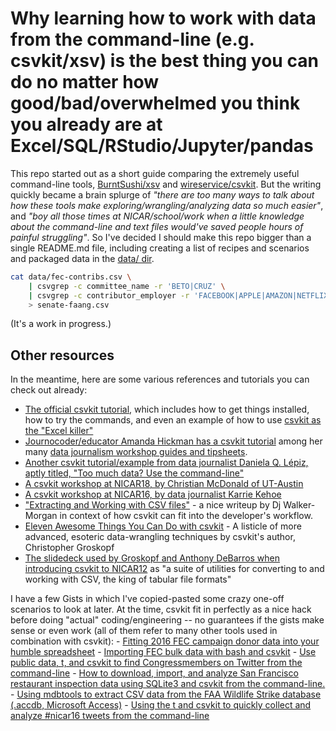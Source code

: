 # Why learning how to work with data from the command-line (e.g. csvkit/xsv) is the best thing you can do no matter how good/bad/overwhelmed you think you already are at Excel/SQL/RStudio/Jupyter/pandas


This repo started out as a short guide comparing the extremely useful command-line tools, [BurntSushi/xsv](https://github.com/BurntSushi/xsv) and [wireservice/csvkit](https://github.com/wireservice/csvkit). But the writing quickly became a brain splurge of *"there are too many ways to talk about how these tools make exploring/wrangling/analyzing data so much easier"*, and *"boy all those times at NICAR/school/work when a little knowledge about the command-line and text files would've saved people hours of painful struggling"*. So I've decided I should make this repo bigger than a single README.md file, including creating a list of recipes and scenarios and packaged data in the [data/ dir](data/). 

```sh
cat data/fec-contribs.csv \
    | csvgrep -c committee_name -r 'BETO|CRUZ' \
    | csvgrep -c contributor_employer -r 'FACEBOOK|APPLE|AMAZON|NETFLIX|GOOGLE' \
    > senate-faang.csv
```

(It's a work in progress.)

## Other resources

In the meantime, here are some various references and tutorials you can check out already:

- [The official csvkit tutorial](https://csvkit.readthedocs.io/en/latest/tutorial.html), which includes how to get things installed, how to try the commands, and even an example of how to use [csvkit as the "Excel killer"](https://csvkit.readthedocs.io/en/latest/tutorial/1_getting_started.html#in2csv-the-excel-killer)
- [Journocoder/educator Amanda Hickman has a csvkit tutorial](https://github.com/amandabee/workshops/wiki/Tutorial:-Using-CSVkit) among her many [data journalism workshop guides and tipsheets](https://github.com/amandabee/workshops/wiki).
- [Another csvkit tutorial/example from data journalist Daniela Q. Lépiz, aptly titled, "Too much data? Use the command-line"](http://code4sa.org/2016/08/02/too-much-data.html)
- [A csvkit workshop at NICAR18, by Christian McDonald of UT-Austin](https://github.com/utdata/csvkit-nicar2018)
- [A csvkit workshop at NICAR16, by data journalist Karrie Kehoe](https://github.com/KarrieK/NICAR16)
- ["Extracting and Working with CSV files"](https://www.compose.com/articles/comma-values-2-extracting-and-working-with-csv-files/) - a nice writeup by Dj Walker-Morgan in context of how csvkit can fit into the developer's workflow.
- [Eleven Awesome Things You Can Do with csvkit](https://source.opennews.org/articles/eleven-awesome-things-you-can-do-csvkit/) - A listicle of more advanced, esoteric data-wrangling techniques by csvkit's author, Christopher Groskopf
- [The slidedeck used by Groskopf and Anthony DeBarros when introducing csvkit to NICAR12](https://docs.google.com/presentation/d/16ngCYeN37gbiIxOKPHCyQ1i5foT-uwcKkVVIgeZlIAE/present?slide=id.i0) as "a suite of utilities for converting to and working with CSV, the king of tabular file formats"

I have a few Gists in which I've copied-pasted some crazy one-off scenarios to look at later. At the time, csvkit fit in perfectly as a nice hack before doing "actual" coding/engineering -- no guarantees if the gists make sense or even work (all of them refer to many other tools used in combination with csvkit):
    - [Fitting 2016 FEC campaign donor data into your humble spreadsheet](https://gist.github.com/dannguyen/b5e7639888115cc8c9ad6a1220ee1226)
    - [Importing FEC bulk data with bash and csvkit](https://gist.github.com/dannguyen/bbcce20fd62c44f960760bfb19ab837e)
    - [Use public data, t, and csvkit to find Congressmembers on Twitter from the command-line](https://gist.github.com/dannguyen/b815e66226955bf82a15) 
    - [How to download, import, and analyze San Francisco restaurant inspection data using SQLite3 and csvkit from the command-line.](https://gist.github.com/dannguyen/c9dd7afc4300ae8715d8)
    - [Using mdbtools to extract CSV data from the FAA Wildlife Strike database (.accdb, Microsoft Access)](https://gist.github.com/dannguyen/4caf05f4a27775e0a550cd0a4f3fa21f)
    - [Using the t and csvkit to quickly collect and analyze #nicar16 tweets from the command-line](https://gist.github.com/dannguyen/7c592c4559ee64f753e5)

